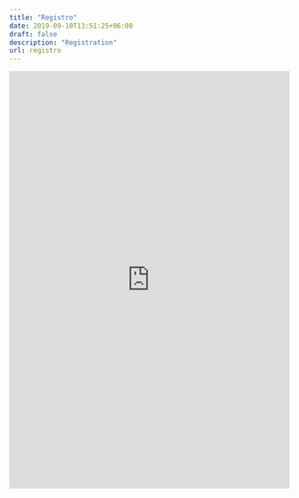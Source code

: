 ```yaml
---
title: "Registro"
date: 2019-09-10T13:51:25+06:00
draft: false
description: "Registration"
url: registro
---
```


<iframe height="750" width="100%" src="https://us.airmeet.com/widgets/event/0dac0590-0bce-11ee-828e-f9f899f8e339/embedded-registration?communityId=764624fc-d051-4c74-b573-a1a50759e3c1&backgroundColor=6a4dff&isLightAmbience=false" frameborder="0"></iframe>